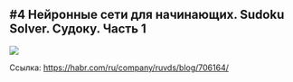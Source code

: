 ## #4 Нейронные сети для начинающих. Sudoku Solver. Судоку. Часть 1

<a href="https://habr.com/ru/company/ruvds/blog/706164/"><img src="https://habrastorage.org/webt/6g/ma/ol/6gmaolonohchee0o1kbigh5vipa.png" align="center"/></a>

Ссылка: https://habr.com/ru/company/ruvds/blog/706164/
